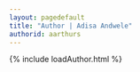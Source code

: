 ```yaml
---
layout: pagedefault
title: "Author | Adisa Andwele"
authorid: aarthurs
---
```


{% include loadAuthor.html %}